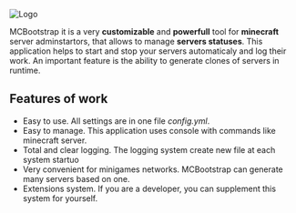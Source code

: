 ![Logo](http://r70.cooltext.com/rendered/cooltext271004839975988.png "Optional title")

MCBootstrap it is a very **customizable** and **powerfull** tool for **minecraft** server adminstartors, that allows to manage **servers statuses**. This application helps to start and stop your servers automaticaly and log their work. An important feature is the ability to generate clones of servers in runtime.

## Features of work
* Easy to use. All settings are in one file _config.yml_.
* Easy to manage. This application uses console with commands like minecraft server.
* Total and clear logging. The logging system create new file at each system startuo
* Very convenient for minigames networks. MCBootstrap can generate many servers based on one.
* Extensions system. If you are a developer, you can supplement this system for yourself.
